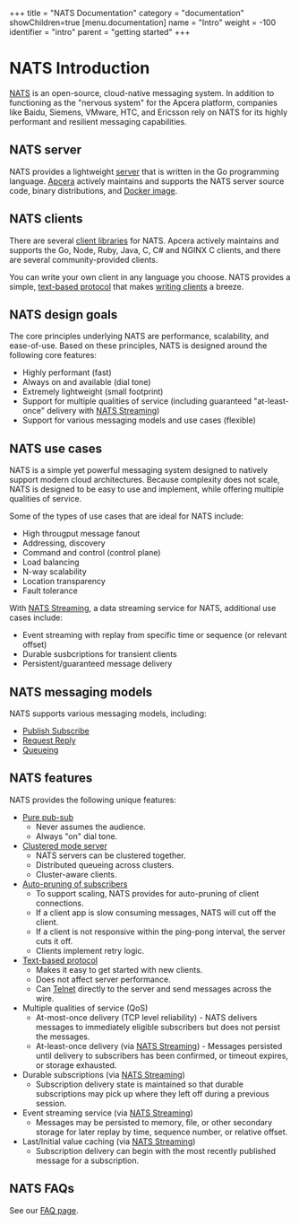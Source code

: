 +++
title = "NATS Documentation"
category = "documentation"
showChildren=true
[menu.documentation]
  name = "Intro"
  weight = -100
  identifier = "intro"
  parent = "getting started"
+++


# NATS Introduction

[NATS](http://nats.io/) is an open-source, cloud-native messaging system. In addition to functioning as the "nervous system" for the Apcera platform, companies like Baidu, Siemens, VMware, HTC, and Ericsson rely on NATS for its highly performant and resilient messaging capabilities.

## NATS server

NATS provides a lightweight [server](/documentation/server/gnatsd-intro/) that is written in the Go programming language. [Apcera](http://www.apcera.com/) actively maintains and supports the NATS server source code, binary distributions, and [Docker image](https://hub.docker.com/_/nats/).

## NATS clients

There are several [client libraries](/documentation/clients/nats-clients/) for NATS. Apcera actively maintains and supports the Go, Node, Ruby, Java, C, C# and NGINX C clients, and there are several community-provided clients.

You can write your own client in any language you choose. NATS provides a simple, [text-based protocol](/documentation/internals/nats-protocol/) that makes [writing clients](/documentation/internals/nats-guide) a breeze.

## NATS design goals

The core principles underlying NATS are performance, scalability, and ease-of-use. Based on these principles, NATS is designed around the following core features:

- Highly performant (fast)
- Always on and available (dial tone)
- Extremely lightweight (small footprint)
- Support for multiple qualities of service (including guaranteed "at-least-once" delivery with [NATS Streaming](/documentation/streaming/nats-streaming-intro/))
- Support for various messaging models and use cases (flexible)

## NATS use cases

NATS is a simple yet powerful messaging system designed to natively support modern cloud architectures. Because complexity does not scale, NATS is designed to be easy to use and implement, while offering multiple qualities of service.

Some of the types of use cases that are ideal for NATS include:

- High througput message fanout
- Addressing, discovery
- Command and control (control plane)
- Load balancing
- N-way scalability
- Location transparency
- Fault tolerance

With [NATS Streaming](/documentation/streaming/nats-streaming-intro/), a data streaming service for NATS, additional use cases include:

- Event streaming with replay from specific time or sequence (or relevant offset)
- Durable susbcriptions for transient clients  
- Persistent/guaranteed message delivery

## NATS messaging models

NATS supports various messaging models, including:

- [Publish Subscribe](/documentation/concepts/nats-pub-sub/)
- [Request Reply](/documentation/concepts/nats-req-rep/)
- [Queueing](/documentation/concepts/nats-queueing/)

## NATS features

NATS provides the following unique features:

- [Pure pub-sub](/documentation/server/gnatsd-intro/)
	- Never assumes the audience.
	- Always "on" dial tone.
- [Clustered mode server](/documentation/server/gnatsd-cluster/)
	- NATS servers can be clustered together.
	- Distributed queueing across clusters.
	- Cluster-aware clients.
- [Auto-pruning of subscribers](/documentation/server/gnatsd-prune/)
	- To support scaling, NATS provides for auto-pruning of client connections.
	- If a client app is slow consuming messages, NATS will cut off the client.
	- If a client is not responsive within the ping-pong interval, the server cuts it off.
	- Clients implement retry logic.
- [Text-based protocol](/documentation/internals/nats-protocol/)
	- Makes it easy to get started with new clients.
	- Does not affect server performance.
	- Can [Telnet](https://en.wikipedia.org/wiki/Telnet) directly to the server and send messages across the wire.
- Multiple qualities of service (QoS)
    - At-most-once delivery (TCP level reliability) - NATS delivers messages to immediately eligible subscribers but does not persist the messages.
    - At-least-once delivery (via [NATS Streaming](/documentation/streaming/nats-streaming-intro/)) - Messages persisted until delivery to subscribers has been confirmed, or timeout expires, or storage exhausted. 
- Durable subscriptions (via [NATS Streaming](/documentation/streaming/nats-streaming-intro/))
    - Subscription delivery state is maintained so that durable subscriptions may pick up where they left off during a previous session.
- Event streaming service (via [NATS Streaming](/documentation/streaming/nats-streaming-intro/))
    - Messages may be persisted to memory, file, or other secondary storage for later replay by time, sequence number, or relative offset.
- Last/Initial value caching (via [NATS Streaming](/documentation/streaming/nats-streaming-intro/))
    - Subscription delivery can begin with the most recently published message for a subscription.

## NATS FAQs

See our [FAQ page](/documentation/faq).

